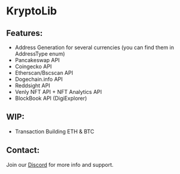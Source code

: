 # KryptoLib
## Features:
- Address Generation for several currencies (you can find them in AddressType enum)
- Pancakeswap API
- Coingecko API
- Etherscan/Bscscan API
- Dogechain.info API
- Reddsight API
- Venly NFT API + NFT Analytics API
- BlockBook API (DigiExplorer)

## WIP:
- Transaction Building ETH & BTC

## Contact:
Join our <a href="https://discord.gg/NbW6JVvxY7">Discord</a> for more info and support.
